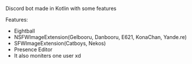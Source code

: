 Discord bot made in Kotlin with some features

Features:
* Eightball
* NSFWImageExtension(Gelbooru, Danbooru, E621, KonaChan, Yande.re)
* SFWImageExtension(Catboys, Nekos)
* Presence Editor
* It also moniters one user xd
  
